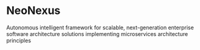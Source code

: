 # NeoNexus
Autonomous intelligent framework for scalable, next-generation enterprise software architecture solutions implementing microservices architecture principles

